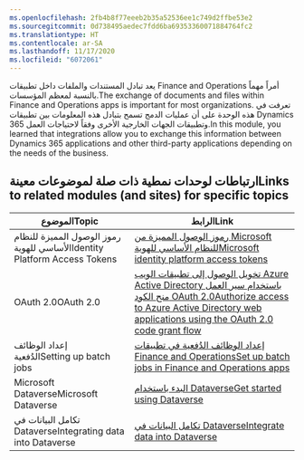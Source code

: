 ```yaml
---
ms.openlocfilehash: 2fb4b8f77eeeb2b35a52536ee1c749d2ffbe53e2
ms.sourcegitcommit: 0d738495aedec7fdd6ba69353360071884764fc2
ms.translationtype: HT
ms.contentlocale: ar-SA
ms.lasthandoff: 11/17/2020
ms.locfileid: "6072061"
---
```

<span data-ttu-id="eeac4-101">يعد تبادل المستندات والملفات داخل تطبيقات Finance and Operations أمراً مهماً بالنسبة لمعظم المؤسسات.</span><span class="sxs-lookup"><span data-stu-id="eeac4-101">The exchange of documents and files within Finance and Operations apps is important for most organizations.</span></span> <span data-ttu-id="eeac4-102">تعرفت في هذه الوحدة على أن عمليات الدمج تسمح بتبادل هذه المعلومات بين تطبيقات Dynamics 365 وتطبيقات الجهات الخارجية الأخرى وفقاً لاحتياجات العمل.</span><span class="sxs-lookup"><span data-stu-id="eeac4-102">In this module, you learned that integrations allow you to exchange this information between Dynamics 365 applications and other third-party applications depending on the needs of the business.</span></span> 

## <a name="links-to-related-modules-and-sites-for-specific-topics"></a><span data-ttu-id="eeac4-103">ارتباطات لوحدات نمطية ذات صلة لموضوعات معينة</span><span class="sxs-lookup"><span data-stu-id="eeac4-103">Links to related modules (and sites) for specific topics</span></span>


  

| <span data-ttu-id="eeac4-104">الموضوع</span><span class="sxs-lookup"><span data-stu-id="eeac4-104">Topic</span></span> | <span data-ttu-id="eeac4-105">الرابط</span><span class="sxs-lookup"><span data-stu-id="eeac4-105">Link</span></span>|
 | ------------- | ------------- |
 | <span data-ttu-id="eeac4-106">رموز الوصول المميزة للنظام الأساسي للهوية</span><span class="sxs-lookup"><span data-stu-id="eeac4-106">Identity Platform Access Tokens</span></span> | [<span data-ttu-id="eeac4-107">رموز الوصول المميزة من Microsoft للنظام الأساسي للهوية</span><span class="sxs-lookup"><span data-stu-id="eeac4-107">Microsoft identity platform access tokens</span></span>](https://docs.microsoft.com/azure/active-directory/develop/access-tokens/?azure-portal=true)|
 | <span data-ttu-id="eeac4-108">OAuth 2.0</span><span class="sxs-lookup"><span data-stu-id="eeac4-108">OAuth 2.0</span></span>| [<span data-ttu-id="eeac4-109">تخويل الوصول إلى تطبيقات الويب Azure Active Directory باستخدام سير العمل منح الكود OAuth 2.0</span><span class="sxs-lookup"><span data-stu-id="eeac4-109">Authorize access to Azure Active Directory web applications using the OAuth 2.0 code grant flow</span></span>](https://docs.microsoft.com/azure/active-directory/develop/v1-protocols-oauth-code/?azure-portal=true)|
| <span data-ttu-id="eeac4-110">إعداد الوظائف الدُفعية</span><span class="sxs-lookup"><span data-stu-id="eeac4-110">Setting up batch jobs</span></span>| [<span data-ttu-id="eeac4-111">إعداد الوظائف الدُفعية في تطبيقات Finance and Operations</span><span class="sxs-lookup"><span data-stu-id="eeac4-111">Set up batch jobs in Finance and Operations apps</span></span>](https://docs.microsoft.com/learn/modules/setup-batch-jobs-finance-operations//?azure-portal=true)|
 | <span data-ttu-id="eeac4-112">Microsoft Dataverse</span><span class="sxs-lookup"><span data-stu-id="eeac4-112">Microsoft Dataverse</span></span>| [<span data-ttu-id="eeac4-113">البدء باستخدام Dataverse</span><span class="sxs-lookup"><span data-stu-id="eeac4-113">Get started using Dataverse</span></span>](https://docs.microsoft.com/learn/paths/get-started-cds/?azure-portal=true)|
| <span data-ttu-id="eeac4-114">‏‫تكامل البيانات في Dataverse</span><span class="sxs-lookup"><span data-stu-id="eeac4-114">Integrating data into Dataverse</span></span>| [<span data-ttu-id="eeac4-115">تكامل البيانات في Dataverse</span><span class="sxs-lookup"><span data-stu-id="eeac4-115">Integrate data into Dataverse</span></span>](https://docs.microsoft.com/power-platform/admin/data-integrator/?azure-portal=true)| 
 
